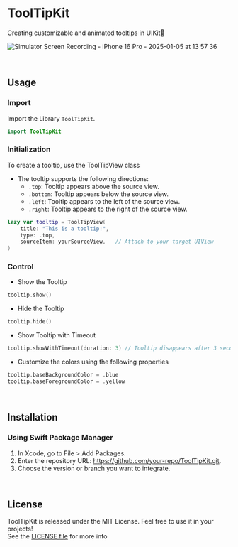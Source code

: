 #  ToolTipKit
Creating customizable and animated tooltips in UIKit🍏

![Simulator Screen Recording - iPhone 16 Pro - 2025-01-05 at 13 57 36](https://github.com/user-attachments/assets/2ca8a760-3572-45f9-b768-1f0cbde064d2)

<br>

## Usage
### Import
Import the Library `ToolTipKit`.
```Swift
import ToolTipKit
```
### Initialization
To create a tooltip, use the ToolTipView class
  
- The tooltip supports the following directions:   
  - `.top`: Tooltip appears above the source view.
  - `.bottom`: Tooltip appears below the source view.  
  - `.left`: Tooltip appears to the left of the source view.
  - `.right`: Tooltip appears to the right of the source view.  

```Swift
lazy var tooltip = ToolTipView(
    title: "This is a tooltip!",
    type: .top,
    sourceItem: yourSourceView,   // Attach to your target UIView
)
```

### Control
- Show the Tooltip
```Swift
tooltip.show()
```

- Hide the Tooltip
```Swift
tooltip.hide()
```

- Show Tooltip with Timeout 
```Swift
tooltip.showWithTimeout(duration: 3) // Tooltip disappears after 3 seconds
```

- Customize the colors using the following properties
```Swift
tooltip.baseBackgroundColor = .blue
tooltip.baseForegroundColor = .yellow
```

<br>

## Installation
### Using Swift Package Manager
1. In Xcode, go to File > Add Packages.
2. Enter the repository URL: https://github.com/your-repo/ToolTipKit.git.
3. Choose the version or branch you want to integrate.

<br>

## License
ToolTipKit is released under the MIT License. Feel free to use it in your projects!  
See the [LICENSE file](https://github.com/mini-min/ToolTipKit?tab=MIT-1-ov-file) for more info
